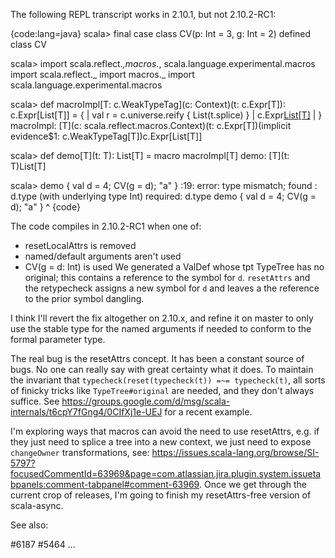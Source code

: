 The following REPL transcript works in 2.10.1, but not 2.10.2-RC1:

{code:lang=java}
scala> final case class CV(p: Int = 3, g: Int = 2)
defined class CV

scala> import scala.reflect._,macros._, scala.language.experimental.macros
import scala.reflect._
import macros._
import scala.language.experimental.macros

scala> def macroImpl[T: c.WeakTypeTag](c: Context)(t: c.Expr[T]): c.Expr[List[T]] = {
     |   val r = c.universe.reify { List(t.splice) }
     |   c.Expr[List[T]]( c.resetLocalAttrs(r.tree) )
     | }
macroImpl: [T](c: scala.reflect.macros.Context)(t: c.Expr[T])(implicit evidence$1: c.WeakTypeTag[T])c.Expr[List[T]]

scala> def demo[T](t: T): List[T] = macro macroImpl[T]
demo: [T](t: T)List[T]

scala> demo { val d = 4; CV(g = d); "a" }
<console>:19: error: type mismatch;
 found   : d.type (with underlying type Int)
 required: d.type
              demo { val d = 4; CV(g = d); "a" }
                                       ^
{code}

The code compiles in 2.10.2-RC1 when one of:
 * resetLocalAttrs is removed
 * named/default arguments aren't used
 * CV(g = d: Int) is used
We generated a ValDef whose tpt TypeTree has no original; this contains a reference to the symbol for `d`. `resetAttrs` and the retypecheck assigns a new symbol for `d` and leaves a the reference to the prior symbol dangling.

I think I'll revert the fix altogether on 2.10.x, and refine it on master to only use the stable type for the named arguments if needed to conform to the formal parameter type.

The real bug is the resetAttrs concept.
It has been a constant source of bugs. No one can really say with great certainty what it does. To maintain the invariant that `typecheck(reset(typecheck(t)) =~= typecheck(t)`, all sorts of finicky tricks like `TypeTree#original` are needed, and they don't always suffice. See https://groups.google.com/d/msg/scala-internals/t6cpY7fGng4/0CIfXj1e-UEJ for a recent example.

I'm exploring ways that macros can avoid the need to use resetAttrs, e.g. if they just need to splice a tree into a new context, we just need to expose `changeOwner` transformations, see: https://issues.scala-lang.org/browse/SI-5797?focusedCommentId=63969&page=com.atlassian.jira.plugin.system.issuetabpanels:comment-tabpanel#comment-63969. Once we get through the current crop of releases, I'm going to finish my resetAttrs-free version of scala-async.

See also:

#6187
#5464
...
